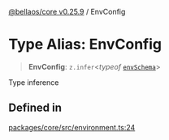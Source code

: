 [@bellaos/core v0.25.9](../index.md) / EnvConfig

# Type Alias: EnvConfig

> **EnvConfig**: `z.infer`\<*typeof* [`envSchema`](../variables/envSchema.md)\>

Type inference

## Defined in

[packages/core/src/environment.ts:24](https://github.com/bellaOS/bella/blob/main/packages/core/src/environment.ts#L24)
